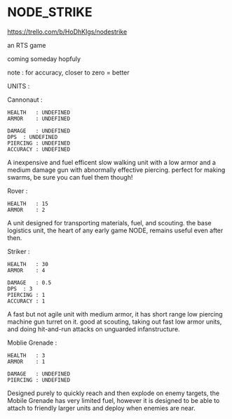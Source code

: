 # NODE_STRIKE

https://trello.com/b/HoDhKIgs/nodestrike

an RTS game

coming someday hopfuly

note : for accuracy, closer to zero = better

UNITS :

Cannonaut :

	HEALTH   : UNDEFINED
	ARMOR    : UNDEFINED

	DAMAGE   : UNDEFINED
	DPS	 : UNDEFINED
	PIERCING : UNDEFINED
	ACCURACY : UNDEFINED

A inexpensive and fuel efficent slow walking unit with a low armor and a medium damage gun with abnormally effective piercing. perfect for making swarms, be sure you can fuel them though!



Rover : 

	HEALTH   : 15
	ARMOR    : 2

A unit designed for transporting materials, fuel, and scouting. the base logistics unit, the heart of any early game NODE, remains useful even after then.



Striker :

	HEALTH   : 30
	ARMOR    : 4

	DAMAGE   : 0.5
	DPS	 : 3
	PIERCING : 1
	ACCURACY : 1

A fast but not agile unit with medium armor, it has short range low piercing machine gun turret on it. good at scouting, taking out fast low armor units, and doing hit-and-run attacks on unguarded infanstructure.



Moblie Grenade :

	HEALTH   : 3
	ARMOR    : 1

	DAMAGE   : UNDEFINED
	PIERCING : UNDEFINED

Designed purely to quickly reach and then explode on enemy targets, the Mobile Grenade has very limited fuel, however it is designed to be able to attach to friendly larger units and deploy when enemies are near.
